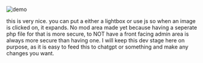 ![demo](https://github.com/user-attachments/assets/b944ee00-1040-49b3-bedb-cfb497394c5e)


this is very nice. you can put a either a lightbox or use js so when an image is clicked on, it expands. No mod area made yet because having a seperate php file for that is more secure, to NOT have a front facing admin area is always more secure than having one. I will keep this dev stage here on purpose, as it is easy to feed this to chatgpt or something and make any changes you want. 
